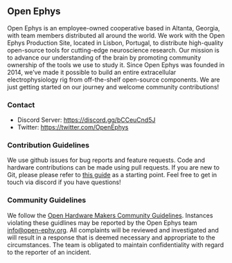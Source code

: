 ## Open Ephys
Open Ephys is an employee-owned cooperative based in Altanta, Georgia, with team members distributed all around the world. 
We work with the Open Ephys Production Site, located in Lisbon, Portugal, to distribute high-quality open-source tools for 
cutting-edge neuroscience research. Our mission is to advance our understanding of the brain by promoting community ownership 
of the tools we use to study it. Since Open Ephys was founded in 2014, we’ve made it possible to build an entire extracellular 
electrophysiology rig from off-the-shelf open-source components. We are just getting started on our journey and welcome community
contributions!

### Contact
- Discord Server: https://discord.gg/bCCeuCnd5J
- Twitter: https://twitter.com/OpenEphys

### Contribution Guidelines
We use github issues for bug reports and feature requests. Code and hardware contributions can be made using pull requests. If you are 
new to Git, please please refer to [this guide](https://docs.github.com/en/get-started/using-git/about-git#basic-git) as a starting point. 
Feel free to get in touch via discord if you have questions!

### Community Guidelines
We follow the [Open Hardware Makers Community Guidelines](https://openhardware.space/guidelines/). Instances violating these guidlines
may be reported by the Open Ephys team info@open-ephy.org. All complaints will be reviewed and investigated and will result in a response 
that is deemed necessary and appropriate to the circumstances. The team is obligated to maintain confidentiality with regard to the reporter 
of an incident.
